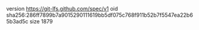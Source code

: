 version https://git-lfs.github.com/spec/v1
oid sha256:286ff7899b7a9015290111619bb5df075c768f911b52b7f5547ea22b65b3ad5c
size 1879
